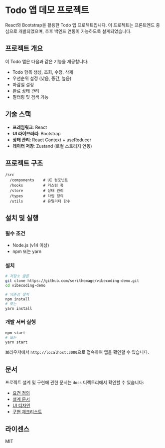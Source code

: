# Todo 앱 데모 프로젝트

React와 Bootstrap을 활용한 Todo 앱 프로젝트입니다. 이 프로젝트는 프론트엔드 중심으로 개발되었으며, 추후 백엔드 연동이 가능하도록 설계되었습니다.

## 프로젝트 개요

이 Todo 앱은 다음과 같은 기능을 제공합니다:

- Todo 항목 생성, 조회, 수정, 삭제
- 우선순위 설정 (낮음, 중간, 높음)
- 마감일 설정
- 완료 상태 관리
- 필터링 및 검색 기능

## 기술 스택

- **프레임워크**: React
- **UI 라이브러리**: Bootstrap
- **상태 관리**: React Context + useReducer
- **데이터 저장**: Zustand (로컬 스토리지 연동)

## 프로젝트 구조

```
/src
  /components    # UI 컴포넌트
  /hooks         # 커스텀 훅
  /store         # 상태 관리
  /types         # 타입 정의
  /utils         # 유틸리티 함수
```

## 설치 및 실행

### 필수 조건

- Node.js (v14 이상)
- npm 또는 yarn

### 설치

```bash
# 저장소 클론
git clone https://github.com/serithemage/vibecoding-demo.git
cd vibecoding-demo

# 의존성 설치
npm install
# 또는
yarn install
```

### 개발 서버 실행

```bash
npm start
# 또는
yarn start
```

브라우저에서 `http://localhost:3000`으로 접속하여 앱을 확인할 수 있습니다.

## 문서

프로젝트 설계 및 구현에 관한 문서는 `docs` 디렉토리에서 확인할 수 있습니다:

- [요건 정의](docs/requirements.md)
- [설계 문서](docs/design.md)
- [UI 디자인](docs/ui-design.md)
- [구현 체크리스트](docs/implementation-checklist.md)

## 라이센스

MIT
